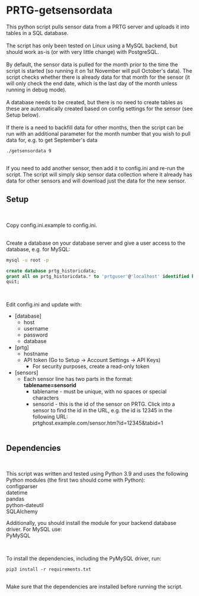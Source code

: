 # PRTG-getsensordata
This python script pulls sensor data from a PRTG server and uploads it into tables in a SQL database.
<br/><br/>
The script has only been tested on Linux using a MySQL backend, but should work as-is (or with very little change) with PostgreSQL.
<br/><br/>
By default, the sensor data is pulled for the month prior to the time the script is started (so running it on 1st November will pull October's data). The script checks whether there is already data for that month for the sensor (it will only check the end date, which is the last day of the month unless running in debug mode).
<br/><br/>
A database needs to be created, but there is no need to create tables as these are automatically created based on config settings for the sensor (see Setup below).
<br/><br/>
If there is a need to backfill data for other months, then the script can be run with an additional parameter for the month number that you wish to pull data for, e.g. to get September's data  
```shell
./getsensordata 9
```

<br/>
If you need to add another sensor, then add it to config.ini and re-run the script. The script will simply skip sensor data collection where it already has data for other sensors and will download just the data for the new sensor.

<br/>

## Setup
<br/>

Copy config.ini.example to config.ini.  
<br/>

Create a database on your database server and give a user access to the database, e.g. for MySQL:  
```bash
mysql -u root -p
```
```sql
create database prtg_historicdata;
grant all on prtg_historicdata.* to 'prtguser'@'localhost' identified by 'mysecretpassword';
quit;
```
<br/>

Edit config.ini and update with:  
* [database]
  * host
  * username
  * password
  * database
* [prtg]
  * hostname
  * API token (Go to Setup -> Account Settings -> API Keys)
    * For security purposes, create a read-only token
* [sensors]
  * Each sensor line has two parts in the format:  
  **tablename=sensorid**
    * tablename - must be unique, with no spaces or special characters
    * sensorid - this is the id of the sensor on PRTG. Click into a sensor to find the id in the URL, e.g. the id is 12345 in the following URL:  
prtghost.example.com/sensor.htm?id=12345&tabid=1
<br/><br/>

## Dependencies
<br/>

This script was written and tested using Python 3.9 and uses the following Python modules (the first two should come with Python):  
configparser  
datetime  
pandas  
python-dateutil  
SQLAlchemy  


Additionally, you should install the module for your backend database driver. For MySQL use:  
PyMySQL

<br/>

To install the dependencies, including the PyMySQL driver, run:  
```shell
pip3 install -r requirements.txt
```

<br>
Make sure that the dependencies are installed before running the script.

